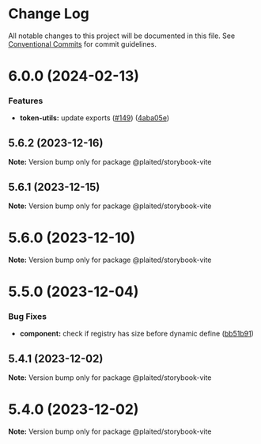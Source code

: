 # Change Log

All notable changes to this project will be documented in this file.
See [Conventional Commits](https://conventionalcommits.org) for commit guidelines.

# 6.0.0 (2024-02-13)


### Features

* **token-utils:** update exports ([#149](https://github.com/plaited/plaited/issues/149)) ([4aba05e](https://github.com/plaited/plaited/commit/4aba05e959878725d36a155ac28a7f0d5ee27815))





## 5.6.2 (2023-12-16)

**Note:** Version bump only for package @plaited/storybook-vite





## 5.6.1 (2023-12-15)

**Note:** Version bump only for package @plaited/storybook-vite





# 5.6.0 (2023-12-10)

**Note:** Version bump only for package @plaited/storybook-vite





# 5.5.0 (2023-12-04)


### Bug Fixes

* **component:** check if registry has size before dynamic define ([bb51b91](https://github.com/plaited/plaited/commit/bb51b912622aa843afa0313004876d7ba656d4ce))





## 5.4.1 (2023-12-02)

**Note:** Version bump only for package @plaited/storybook-vite





# 5.4.0 (2023-12-02)

**Note:** Version bump only for package @plaited/storybook-vite
